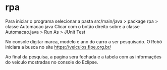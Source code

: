 # rpa
Para iniciar o programa selecionar a pasta src/main/java > package rpa > classe Automacao.java
Clicar com o botão direito sobre a classe Automacao.java > Run As > JUnit Test

No console digitar marca, modelo e ano do carro a ser pesquisado.
O Robô iniciara a busca no site https://veiculos.fipe.org.br/

Ao final da pesquisa, a pagina sera fechada e a tabela com as informações do veículo mostradas no console do Eclipse.
